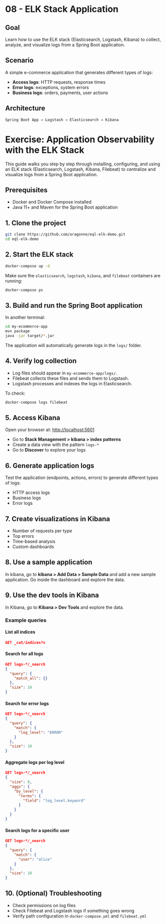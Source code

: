 # 08 - ELK Stack Application

## Goal

Learn how to use the ELK stack (Elasticsearch, Logstash, Kibana) to collect, analyze, and visualize logs from a Spring Boot application.

## Scenario

A simple e-commerce application that generates different types of logs:

- **Access logs**: HTTP requests, response times
- **Error logs**: exceptions, system errors
- **Business logs**: orders, payments, user actions

## Architecture

```
Spring Boot App → Logstash → Elasticsearch → Kibana
```

# Exercise: Application Observability with the ELK Stack

This guide walks you step by step through installing, configuring, and using an ELK stack (Elasticsearch, Logstash, Kibana, Filebeat) to centralize and visualize logs from a Spring Boot application.

## Prerequisites

- Docker and Docker Compose installed
- Java 11+ and Maven for the Spring Boot application

## 1. Clone the project

```bash
git clone https://github.com/aragonne/eql-elk-demo.git
cd eql-elk-demo
```

## 2. Start the ELK stack

```bash
docker-compose up -d
```

Make sure the `elasticsearch`, `logstash`, `kibana`, and `filebeat` containers are running:

```bash
docker-compose ps
```

## 3. Build and run the Spring Boot application

In another terminal:

```bash
cd my-ecommerce-app
mvn package
java -jar target/*.jar
```

The application will automatically generate logs in the `logs/` folder.

## 4. Verify log collection

- Log files should appear in `my-ecommerce-app/logs/`.
- Filebeat collects these files and sends them to Logstash.
- Logstash processes and indexes the logs in Elasticsearch.

To check:

```bash
docker-compose logs filebeat
```

## 5. Access Kibana

Open your browser at: [http://localhost:5601](http://localhost:5601)

- Go to **Stack Management > kibana > index patterns**
- Create a data view with the pattern `logs-*`
- Go to **Discover** to explore your logs

## 6. Generate application logs

Test the application (endpoints, actions, errors) to generate different types of logs:

- HTTP access logs
- Business logs
- Error logs

## 7. Create visualizations in Kibana

- Number of requests per type
- Top errors
- Time-based analysis
- Custom dashboards

## 8. Use a sample application

In kibana, go to **kibana > Add Data > Sample Data** and add a new sample application.
Go inside the dashboard and explore the data.

## 9. Use the dev tools in Kibana

In Kibana, go to **Kibana > Dev Tools** and explore the data.

### Example queries

#### List all indices
```json
GET _cat/indices?v
```

#### Search for all logs
```json
GET logs-*/_search
{
  "query": {
    "match_all": {}
  },
  "size": 10
}
```

#### Search for error logs
```json
GET logs-*/_search
{
  "query": {
    "match": {
      "log_level": "ERROR"
    }
  },
  "size": 10
}
```

#### Aggregate logs per log level
```json
GET logs-*/_search
{
  "size": 0,
  "aggs": {
    "by_level": {
      "terms": {
        "field": "log_level.keyword"
      }
    }
  }
}
```

#### Search logs for a specific user
```json
GET logs-*/_search
{
  "query": {
    "match": {
      "user": "alice"
    }
  },
  "size": 10
}
```

## 10. (Optional) Troubleshooting

- Check permissions on log files
- Check Filebeat and Logstash logs if something goes wrong
- Verify path configuration in `docker-compose.yml` and `filebeat.yml`

